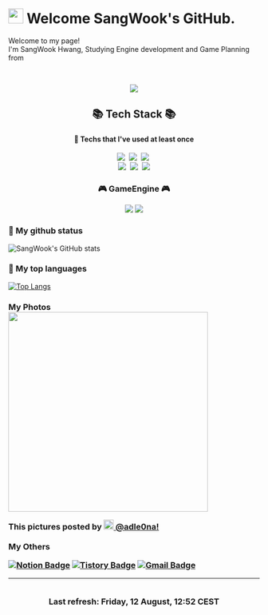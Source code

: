 <h1><img src="https://emojis.slackmojis.com/emojis/images/1531849430/4246/blob-sunglasses.gif?1531849430" width="30"/> Welcome SangWook's GitHub.</h1>

<p>Welcome to my page! </br> I'm SangWook Hwang, Studying Engine development and Game Planning  from <img src="https://user-images.githubusercontent.com/44155920/172546148-44b53d54-8eaf-41d0-a03c-6e5368aa6afd.png" width="13"/> 
</h1>
<p align="center">
<br>
<p align="center"><img src="https://hits.seeyoufarm.com/api/count/incr/badge.svg?url=https://github.com/adle0na&icon=&icon_color=%23E7E7E7&title=hits&edge_flat=true"/>
</p>

## <p align="center"> 📚 Tech Stack 📚
#### <p align="center"> 👋 Techs that I've used at least once

<p align="center">
<img src="https://img.shields.io/badge/-JavaScript-F7DF1E?style=plastic&logo=JavaScript&logoColor=white"/>&nbsp;
<img src="https://img.shields.io/badge/-HTML-E34F26?style=plastic&logo=HTML5&logoColor=white"/>&nbsp;
<img src="https://img.shields.io/badge/-JAVA-007396?style=plastic&logo=JAVA&logoColor=white"/>&nbsp;
<br>
<img src="https://img.shields.io/badge/-CSS-1572B6?style=plastic&logo=CSS3&logoColor=white"/>&nbsp;
<img src="https://img.shields.io/badge/-C++-7952B3?style=plastic&logo=c%2B%2B&logoColor=white"/>&nbsp;
<img src="https://img.shields.io/badge/c%23-%23239120.svg?style=plastic&logo=c-sharp&logoColor=white"/>
<br>
<h3 align="center"><b>🎮 GameEngine 🎮</b></h3>
<p align="center">
<img src="https://img.shields.io/badge/unity-%23000000.svg?style=plastic&logo=unity&logoColor=white"/>
<img src="https://img.shields.io/badge/unreal-%23313131.svg?style=plastic&logo=unrealengine&logoColor=white"/>

</p>

### 🌱 My github status<br>
![SangWook's GitHub stats](https://github-readme-stats.vercel.app/api?username=adle0na&show_icons=true&theme=shades-of-purple)
### 🌱 My top languages<br>
[![Top Langs](https://github-readme-stats.vercel.app/api/top-langs/?username=adle0na&hide=ShaderLab&layout=compact&theme=nightowl&langs_count=8)](https://github.com/anuraghazra/github-readme-stats)

<h3>My Photos
<br>
<img width="400" src="https://i.imgur.com/1sVv1uT.jpg" /></p>
<p>This pictures posted by <a href="https://www.instagram.com/adle0na/" target="_blank"><img src="https://upload.wikimedia.org/wikipedia/commons/thumb/e/e7/Instagram_logo_2016.svg/1024px-Instagram_logo_2016.svg.png" width="20"/> @adle0na!</a><br/>

<br>
My Others
	
	
[![Notion Badge](https://img.shields.io/badge/-Notion-92a8d1?logo=notion&logoColor=white&link=https://www.notion.so/Bio-105b3e3de6de49f0babd3c9e4f3e3c75)](https://www.notion.so/7b501489bcdc4b1db6ab4daec4748f15)</b>
[![Tistory Badge](https://img.shields.io/badge/Tech%20Blog-555263?style=flat&logoColor=white)](https://adle0na.tistory.com/)</b>
[![Gmail Badge](https://img.shields.io/badge/Gmail-D14836?style=flat&logo=Gmail&logoColor=white)](mailto:tkddnr9546@gmail.com)</p>
	
</p>

------------
<p align="center"></br>Last refresh: Friday, 12 August, 12:52 CEST<br />
